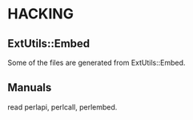 HACKING
=======

ExtUtils::Embed
---------------

Some of the files are generated from ExtUtils::Embed.

Manuals
-------

read perlapi, perlcall, perlembed.


